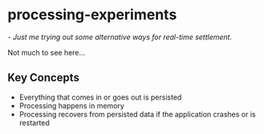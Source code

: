 # processing-experiments
*- Just me trying out some alternative ways for real-time settlement.*

Not much to see here...

## Key Concepts
- Everything that comes in or goes out is persisted
- Processing happens in memory
- Processing recovers from persisted data if the application crashes or is restarted

